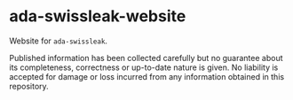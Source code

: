 # ada-swissleak-website
Website for `ada-swissleak`. 

Published information has been collected carefully but no guarantee about its completeness, correctness or up-to-date nature is given. No liability is accepted for damage or loss incurred from any information obtained in this repository.
